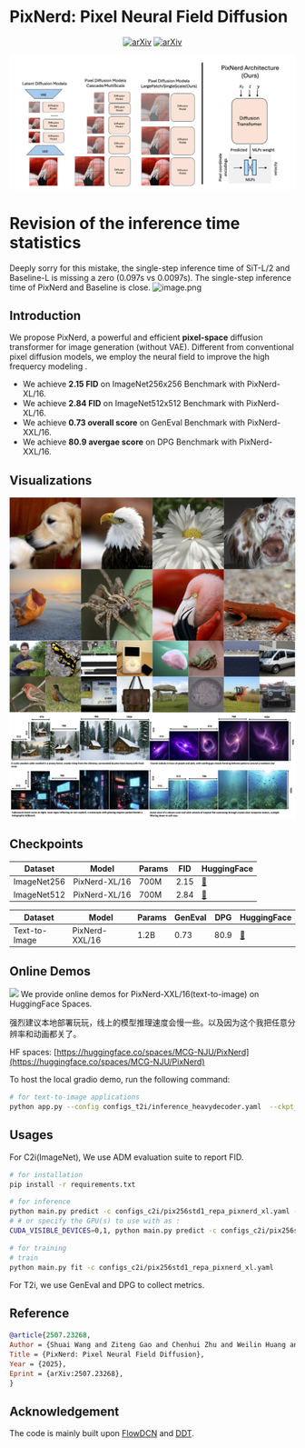 # PixNerd: Pixel Neural Field Diffusion
<div style="text-align: center;">
  <a href="http://arxiv.org/abs/2507.23268"><img src="https://img.shields.io/badge/arXiv-2507.23268-b31b1b.svg" alt="arXiv"></a>
    <a href="https://huggingface.co/spaces/MCG-NJU/PixNerd"><img src="https://img.shields.io/badge/%F0%9F%A4%97%20Hugging%20Face-Online_Demo-green" alt="arXiv"></a>  
</div>

![](./figs/arch.png)

# Revision of the inference time statistics

Deeply sorry for this mistake, the single-step inference time of SiT-L/2 and Baseline-L is missing a zero (0.097s vs 0.0097s). The single-step inference time of PixNerd and Baseline is close.
![image.png](https://cdn-uploads.huggingface.co/production/uploads/66615c855fd9d736e670e0a9/vEGp4Lthv9JDjDa8Gvyze.png)

## Introduction
We propose PixNerd, a powerful and efficient **pixel-space** diffusion transformer for image generation (without VAE). Different from conventional pixel diffusion models, we employ the neural field to improve the high frequercy modeling .

* We achieve **2.15 FID** on ImageNet256x256 Benchmark with PixNerd-XL/16.
* We achieve **2.84 FID** on ImageNet512x512 Benchmark with PixNerd-XL/16.
* We achieve **0.73 overall score** on GenEval Benchmark with PixNerd-XXL/16.
* We achieve **80.9 avergae score** on DPG Benchmark with PixNerd-XXL/16.

## Visualizations
![](./figs/pixelnerd_teaser.png)
![](./figs/pixnerd_multires.png)
## Checkpoints

| Dataset       | Model         | Params | FID   | HuggingFace                           |
|---------------|---------------|--------|-------|---------------------------------------|
| ImageNet256   | PixNerd-XL/16 | 700M   | 2.15  | [🤗](https://huggingface.co/MCG-NJU/PixNerd-XL-P16-C2I) |
| ImageNet512   | PixNerd-XL/16 | 700M   | 2.84  | [🤗](https://huggingface.co/MCG-NJU/PixNerd-XL-P16-C2I) |

| Dataset       | Model         | Params | GenEval | DPG  | HuggingFace                                              |
|---------------|---------------|--------|------|------|----------------------------------------------------------|
| Text-to-Image | PixNerd-XXL/16| 1.2B | 0.73 | 80.9 | [🤗](https://huggingface.co/MCG-NJU/PixNerd-XXL-P16-T2I) |
## Online Demos
![](./figs/demo.png)
We provide online demos for PixNerd-XXL/16(text-to-image) on HuggingFace Spaces.

强烈建议本地部署玩玩，线上的模型推理速度会慢一些。以及因为这个我把任意分辨率和动画都关了。

HF spaces: [https://huggingface.co/spaces/MCG-NJU/PixNerd](https://huggingface.co/spaces/MCG-NJU/PixNerd)

To host the local gradio demo, run the following command:
```bash
# for text-to-image applications
python app.py --config configs_t2i/inference_heavydecoder.yaml  --ckpt_path=XXX.ckpt
```

## Usages
For C2i(ImageNet), We use ADM evaluation suite to report FID.
```bash
# for installation
pip install -r requirements.txt
```

```bash
# for inference
python main.py predict -c configs_c2i/pix256std1_repa_pixnerd_xl.yaml --ckpt_path=XXX.ckpt
# # or specify the GPU(s) to use with as :
CUDA_VISIBLE_DEVICES=0,1, python main.py predict -c configs_c2i/pix256std1_repa_pixnerd_xl.yaml --ckpt_path=XXX.ckpt
```

```bash
# for training
# train
python main.py fit -c configs_c2i/pix256std1_repa_pixnerd_xl.yaml
```
For T2i, we use GenEval and DPG to collect metrics.

## Reference
```bibtex
@article{2507.23268,
Author = {Shuai Wang and Ziteng Gao and Chenhui Zhu and Weilin Huang and Limin Wang},
Title = {PixNerd: Pixel Neural Field Diffusion},
Year = {2025},
Eprint = {arXiv:2507.23268},
}
```

## Acknowledgement
The code is mainly built upon [FlowDCN](https://github.com/MCG-NJU/DDT) and [DDT](https://github.com/MCG-NJU/FlowDCN).
